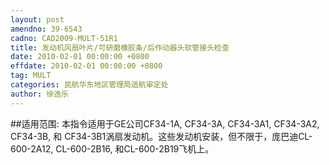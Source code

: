 ```yaml
---
layout: post
amendno: 39-6543
cadno: CAD2009-MULT-51R1
title: 发动机风扇叶片/可研磨橡胶条/后作动器头软管接头检查
date: 2010-02-01 00:00:00 +0800
effdate: 2010-02-01 00:00:00 +0800
tag: MULT
categories: 民航华东地区管理局适航审定处
author: 徐逸乐
---
```


##适用范围:
本指令适用于GE公司CF34-1A, CF34-3A, CF34-3A1, CF34-3A2, CF34-3B, 和 CF34-3B1涡扇发动机。这些发动机安装，但不限于，庞巴迪CL-600-2A12, CL-600-2B16, 和CL-600-2B19飞机上。

